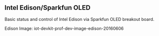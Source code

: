 ## Intel Edison/Sparkfun OLED

Basic status and control of Intel Edison via Sparkfun OLED breakout board.

Edison Image: iot-devkit-prof-dev-image-edison-20160606

